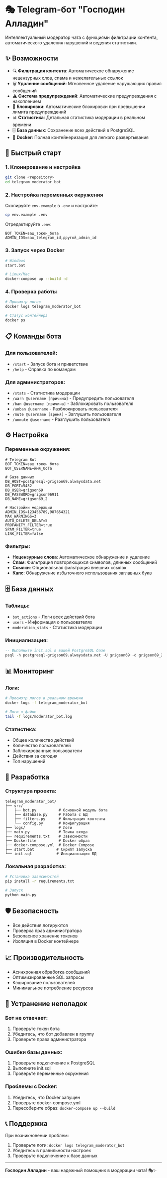 # 🎭 Telegram-бот "Господин Алладин"

Интеллектуальный модератор чата с функциями фильтрации контента, автоматического удаления нарушений и ведения статистики.

## ✨ Возможности

- 🔍 **Фильтрация контента**: Автоматическое обнаружение нецензурных слов, спама и нежелательных ссылок
- 🗑️ **Удаление сообщений**: Мгновенное удаление нарушающих правил сообщений
- ⚠️ **Система предупреждений**: Автоматические предупреждения с накоплением
- 🚫 **Блокировки**: Автоматические блокировки при превышении лимита предупреждений
- 📊 **Статистика**: Детальная статистика модерации в реальном времени
- 🗄️ **База данных**: Сохранение всех действий в PostgreSQL
- 🐳 **Docker**: Полная контейнеризация для легкого развертывания

## 🚀 Быстрый старт

### 1. Клонирование и настройка
```bash
git clone <repository>
cd telegram_moderator_bot
```

### 2. Настройка переменных окружения
Скопируйте `env.example` в `.env` и настройте:
```bash
cp env.example .env
```

Отредактируйте `.env`:
```env
BOT_TOKEN=ваш_токен_бота
ADMIN_IDS=ваш_telegram_id,другой_admin_id
```

### 3. Запуск через Docker
```bash
# Windows
start.bat

# Linux/Mac
docker-compose up --build -d
```

### 4. Проверка работы
```bash
# Просмотр логов
docker logs telegram_moderator_bot

# Статус контейнера
docker ps
```

## 📋 Команды бота

### Для пользователей:
- `/start` - Запуск бота и приветствие
- `/help` - Справка по командам

### Для администраторов:
- `/stats` - Статистика модерации
- `/warn @username [причина]` - Предупредить пользователя
- `/ban @username [причина]` - Заблокировать пользователя
- `/unban @username` - Разблокировать пользователя
- `/mute @username [время]` - Заглушить пользователя
- `/unmute @username` - Разглушить пользователя

## ⚙️ Настройка

### Переменные окружения:
```env
# Telegram Bot
BOT_TOKEN=ваш_токен_бота
BOT_USERNAME=имя_бота

# База данных
DB_HOST=postgresql-grigson69.alwaysdata.net
DB_PORT=5432
DB_USER=grigson69
DB_PASSWORD=grigson96911
DB_NAME=grigson69_2

# Настройки модерации
ADMIN_IDS=123456789,987654321
MAX_WARNINGS=3
AUTO_DELETE_DELAY=5
PROFANITY_FILTER=true
SPAM_FILTER=true
LINK_FILTER=false
```

### Фильтры:
- **Нецензурные слова**: Автоматическое обнаружение и удаление
- **Спам**: Фильтрация повторяющихся символов, длинных сообщений
- **Ссылки**: Опциональная фильтрация внешних ссылок
- **Капс**: Обнаружение избыточного использования заглавных букв

## 🗄️ База данных

### Таблицы:
- `bot_actions` - Логи всех действий бота
- `users` - Информация о пользователях
- `moderation_stats` - Статистика модерации

### Инициализация:
```sql
-- Выполните init.sql в вашей PostgreSQL базе
psql -h postgresql-grigson69.alwaysdata.net -U grigson69 -d grigson69_2 -f init.sql
```

## 📊 Мониторинг

### Логи:
```bash
# Просмотр логов в реальном времени
docker logs -f telegram_moderator_bot

# Логи в файле
tail -f logs/moderator_bot.log
```

### Статистика:
- Общее количество действий
- Количество пользователей
- Заблокированные пользователи
- Действия за сегодня
- Топ нарушений

## 🔧 Разработка

### Структура проекта:
```
telegram_moderator_bot/
├── src/
│   ├── bot.py          # Основной модуль бота
│   ├── database.py     # Работа с БД
│   ├── filters.py      # Фильтрация контента
│   └── config.py       # Конфигурация
├── logs/               # Логи
├── main.py             # Точка входа
├── requirements.txt    # Зависимости
├── Dockerfile          # Docker образ
├── docker-compose.yml  # Docker Compose
├── start.bat          # Скрипт запуска
└── init.sql           # Инициализация БД
```

### Локальная разработка:
```bash
# Установка зависимостей
pip install -r requirements.txt

# Запуск
python main.py
```

## 🛡️ Безопасность

- Все действия логируются
- Проверка прав администратора
- Безопасное хранение токенов
- Изоляция в Docker контейнере

## 📈 Производительность

- Асинхронная обработка сообщений
- Оптимизированные SQL запросы
- Кэширование пользователей
- Минимальное потребление ресурсов

## 🐛 Устранение неполадок

### Бот не отвечает:
1. Проверьте токен бота
2. Убедитесь, что бот добавлен в группу
3. Проверьте права администратора

### Ошибки базы данных:
1. Проверьте подключение к PostgreSQL
2. Выполните init.sql
3. Проверьте переменные окружения

### Проблемы с Docker:
1. Убедитесь, что Docker запущен
2. Проверьте docker-compose.yml
3. Пересоберите образ: `docker-compose up --build`

## 📞 Поддержка

При возникновении проблем:
1. Проверьте логи: `docker logs telegram_moderator_bot`
2. Убедитесь в правильности настроек
3. Проверьте подключение к базе данных

---

**Господин Алладин** - ваш надежный помощник в модерации чата! 🎭✨
